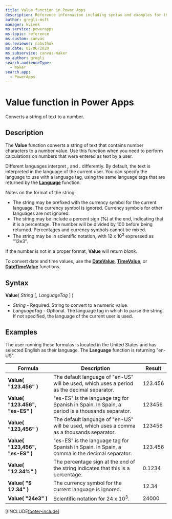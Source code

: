 ```yaml
---
title: Value function in Power Apps
description: Reference information including syntax and examples for the Value function in Power Apps.
author: gregli-msft
manager: kvivek
ms.service: powerapps
ms.topic: reference
ms.custom: canvas
ms.reviewer: nabuthuk
ms.date: 02/06/2020
ms.subservice: canvas-maker
ms.author: gregli
search.audienceType: 
  - maker
search.app: 
  - PowerApps
---
```

# Value function in Power Apps
Converts a string of text to a number.

## Description
The **Value** function converts a string of text that contains number characters to a number value. Use this function when you need to perform calculations on numbers that were entered as text by a user.

Different languages interpret **,** and **.** differently.  By default, the text is interpreted in the language of the current user.  You can specify the language to use with a language tag, using the same language tags that are returned by the **[Language](function-language.md)** function.

Notes on the format of the string:

* The string may be prefixed with the currency symbol for the current language.  The currency symbol is ignored.  Currency symbols for other languages are not ignored.
* The string may be include a percent sign (**%**) at the end, indicating that it is a percentage.  The number will be divided by 100 before being returned.  Percentages and currency symbols cannot be mixed.
* The string may be in scientific notation, with 12 x 10<sup>3</sup> expressed as "12e3".

If the number is not in a proper format, **Value** will return *blank*.

To convert date and time values, use the [**DateValue**](function-datevalue-timevalue.md), [**TimeValue**](function-datevalue-timevalue.md), or [**DateTimeValue**](function-datevalue-timevalue.md) functions.

## Syntax
**Value**( *String* [, *LanguageTag* ] )

* *String* - Required. String to convert to a numeric value.
* *LanguageTag* - Optional.  The language tag in which to parse the string.  If not specified, the language of the current user is used.

## Examples
The user running these formulas is located in the United States and has selected English as their language.  The **Language** function is returning "en-US".

| Formula | Description | Result |
| --- | --- | --- |
| **Value( "123.456" )** |The default language of "en-US" will be used, which uses a period as the decimal separator. |123.456 |
| **Value( "123.456", "es-ES" )** |"es-ES" is the language tag for Spanish in Spain.  In Spain, a period is a thousands separator. |123456 |
| **Value( "123,456" )** |The default language of "en-US" will be used, which uses a comma as a thousands separator. |123456 |
| **Value( "123,456", "es-ES" )** |"es-ES" is the language tag for Spanish in Spain.  In Spain, a comma is the decimal separator. |123.456 |
| **Value( "12.34%" )** |The percentage sign at the end of the string indicates that this is a percentage. |0.1234 |
| **Value( "$ 12.34" )** |The currency symbol for the current language is ignored. |12.34 |
| **Value( "24e3" )** |Scientific notation for 24 x 10<sup>3</sup>. |24000 |



[!INCLUDE[footer-include](../../../includes/footer-banner.md)]